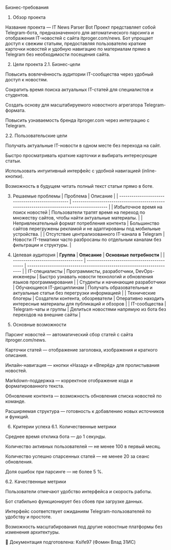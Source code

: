 Бизнес-требования
1. Обзор проекта

Название проекта — IT News Parser Bot
Проект представляет собой Telegram-бота, предназначенного для автоматического парсинга и отображения IT-новостей с сайта itproger.com/news. Бот упрощает доступ к свежим статьям, предоставляя пользователю краткие карточки новостей и удобную навигацию по материалам прямо в Telegram без необходимости посещения сайта.

2. Цели проекта
2.1. Бизнес-цели

Повысить вовлечённость аудитории IT-сообщества через удобный доступ к новостям.

Сократить время поиска актуальных IT-статей для специалистов и студентов.

Создать основу для масштабируемого новостного агрегатора Telegram-формата.

Повысить узнаваемость бренда itproger.com через интеграцию с Telegram.

2.2. Пользовательские цели

Получать актуальные IT-новости в одном месте без перехода на сайт.

Быстро просматривать краткие карточки и выбирать интересующие статьи.

Использовать интуитивный интерфейс с удобной навигацией (inline-кнопки).

Возможность в будущем читать полный текст статьи прямо в боте.

3. Решаемые проблемы
| Проблема                                          | Описание                                                                                    |
| ------------------------------------------------- | ------------------------------------------------------------------------------------------- |
| Избыточное время на поиск новостей                | Пользователи тратят время на переход по множеству сайтов, чтобы найти актуальные материалы. |
| Непривлекательный формат потребления контента     | Большинство сайтов перегружены рекламой и не адаптированы под мобильные устройства.         |
| Отсутствие централизованного IT-канала в Telegram | Новости IT-тематики часто разбросаны по отдельным каналам без фильтрации и структуры.       |
4. Целевая аудитория
| **Группа**                         | **Описание**                                | **Основные потребности**                                                |
| ---------------------------------- | ------------------------------------------- | ----------------------------------------------------------------------- |
| IT-специалисты                     | Программисты, разработчики, DevOps-инженеры | Быстро узнавать новости технологий и обновления языков программирования |
| Студенты и начинающие разработчики | Обучающиеся IT-дисциплинам                  | Получать образовательные и актуальные статьи без перегрузки информацией |
| Технические блогеры                | Создатели контента, обозреватели            | Оперативно находить интересные материалы для публикаций и обзоров       |
| IT-сообщества                      | Telegram-чаты и группы                      | Делиться новостями напрямую из бота без переходов на внешние сайты      |

5. Основные возможности

Парсинг новостей — автоматический сбор статей с сайта itproger.com/news.

Карточки статей — отображение заголовка, изображения и краткого описания.

Инлайн-навигация — кнопки «Назад» и «Вперёд» для пролистывания новостей.

Markdown-поддержка — корректное отображение кода и форматированного текста.

Обновление контента — возможность обновления списка новостей по команде.

Расширяемая структура — готовность к добавлению новых источников и функций.

6. Критерии успеха
6.1. Количественные метрики

Среднее время отклика бота — до 1 секунды.

Количество активных пользователей — не менее 100 в первый месяц.

Количество успешно спарсенных статей — не менее 20 за сеанс обновления.

Доля ошибок при парсинге — не более 5 %.

6.2. Качественные метрики

Пользователи отмечают удобство интерфейса и скорость работы.

Бот стабильно функционирует без сбоев при загрузке данных.

Интерфейс соответствует ожиданиям Telegram-пользователей по удобству и простоте.

Возможность масштабирования под другие новостные платформы без изменения архитектуры.

📄 Документация подготовлена: Ksife97 (Фомин Влад 31ИС)

